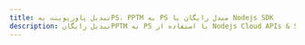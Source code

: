 ---title: تبدیل پاورپوینت بهPS، PPTM به PS مبدل رایگان یا Nodejs SDKdescription: تبدیل رایگانPPTM به PS با استفاده از Nodejs Cloud APIs & SDK. همچنین اسناد Microsoft PowerPoint را در Cloud ایجاد، ویرایش و رندر کنید.---